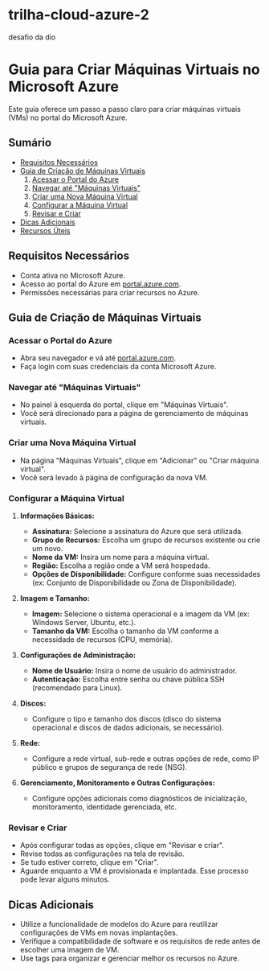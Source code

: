 # trilha-cloud-azure-2
 desafio da dio

# Guia para Criar Máquinas Virtuais no Microsoft Azure

Este guia oferece um passo a passo claro para criar máquinas virtuais (VMs) no portal do Microsoft Azure.

## Sumário
- [Requisitos Necessários](#requisitos-necessários)
- [Guia de Criação de Máquinas Virtuais](#guia-de-criação-de-máquinas-virtuais)
  1. [Acessar o Portal do Azure](#acessar-o-portal-do-azure)
  2. [Navegar até "Máquinas Virtuais"]( #navegar-até-máquinas-virtuais)
  3. [Criar uma Nova Máquina Virtual](#criar-uma-nova-máquina-virtual)
  4. [Configurar a Máquina Virtual](#configurar-a-máquina-virtual)
  5. [Revisar e Criar](#revisar-e-criar)
- [Dicas Adicionais](#dicas-adicionais)
- [Recursos Úteis](#recursos-úteis)

## Requisitos Necessários
- Conta ativa no Microsoft Azure.
- Acesso ao portal do Azure em [portal.azure.com](https://portal.azure.com).
- Permissões necessárias para criar recursos no Azure.

## Guia de Criação de Máquinas Virtuais

### Acessar o Portal do Azure
- Abra seu navegador e vá até [portal.azure.com](https://portal.azure.com).
- Faça login com suas credenciais da conta Microsoft Azure.

### Navegar até "Máquinas Virtuais"
- No painel à esquerda do portal, clique em "Máquinas Virtuais".
- Você será direcionado para a página de gerenciamento de máquinas virtuais.

### Criar uma Nova Máquina Virtual
- Na página "Máquinas Virtuais", clique em "Adicionar" ou "Criar máquina virtual".
- Você será levado à página de configuração da nova VM.

### Configurar a Máquina Virtual
1. **Informações Básicas:**
   - **Assinatura:** Selecione a assinatura do Azure que será utilizada.
   - **Grupo de Recursos:** Escolha um grupo de recursos existente ou crie um novo.
   - **Nome da VM:** Insira um nome para a máquina virtual.
   - **Região:** Escolha a região onde a VM será hospedada.
   - **Opções de Disponibilidade:** Configure conforme suas necessidades (ex: Conjunto de Disponibilidade ou Zona de Disponibilidade).

2. **Imagem e Tamanho:**
   - **Imagem:** Selecione o sistema operacional e a imagem da VM (ex: Windows Server, Ubuntu, etc.).
   - **Tamanho da VM:** Escolha o tamanho da VM conforme a necessidade de recursos (CPU, memória).

3. **Configurações de Administração:**
   - **Nome de Usuário:** Insira o nome de usuário do administrador.
   - **Autenticação:** Escolha entre senha ou chave pública SSH (recomendado para Linux).

4. **Discos:**
   - Configure o tipo e tamanho dos discos (disco do sistema operacional e discos de dados adicionais, se necessário).

5. **Rede:**
   - Configure a rede virtual, sub-rede e outras opções de rede, como IP público e grupos de segurança de rede (NSG).

6. **Gerenciamento, Monitoramento e Outras Configurações:**
   - Configure opções adicionais como diagnósticos de inicialização, monitoramento, identidade gerenciada, etc.

### Revisar e Criar
- Após configurar todas as opções, clique em "Revisar e criar".
- Revise todas as configurações na tela de revisão.
- Se tudo estiver correto, clique em "Criar".
- Aguarde enquanto a VM é provisionada e implantada. Esse processo pode levar alguns minutos.

## Dicas Adicionais
- Utilize a funcionalidade de modelos do Azure para reutilizar configurações de VMs em novas implantações.
- Verifique a compatibilidade de software e os requisitos de rede antes de escolher uma imagem de VM.
- Use tags para organizar e gerenciar melhor os recursos no Azure.
